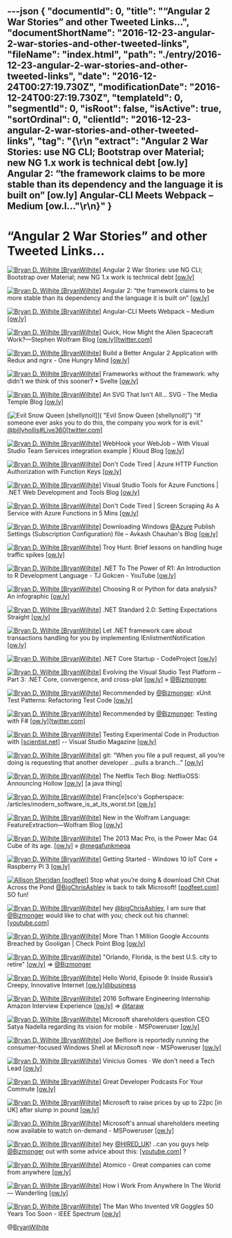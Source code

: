 ---json
{
  "documentId": 0,
  "title": "“Angular 2 War Stories” and other Tweeted Links…",
  "documentShortName": "2016-12-23-angular-2-war-stories-and-other-tweeted-links",
  "fileName": "index.html",
  "path": "./entry/2016-12-23-angular-2-war-stories-and-other-tweeted-links",
  "date": "2016-12-24T00:27:19.730Z",
  "modificationDate": "2016-12-24T00:27:19.730Z",
  "templateId": 0,
  "segmentId": 0,
  "isRoot": false,
  "isActive": true,
  "sortOrdinal": 0,
  "clientId": "2016-12-23-angular-2-war-stories-and-other-tweeted-links",
  "tag": "{\r\n  \"extract\": \"Angular 2 War Stories: use NG CLI; Bootstrap over Material; new NG 1.x work is technical debt [ow.ly] Angular 2: “the framework claims to be more stable than its dependency and the language it is built on” [ow.ly] Angular-CLI Meets Webpack – Medium [ow.l...\"\r\n}"
}
---

# “Angular 2 War Stories” and other Tweeted Links…

[<img alt="Bryan D. Wilhite [BryanWilhite]" src="https://songhay.blob.core.windows.net/shared-social-twitter/BryanWilhite.jpeg">](http://t.co/UNdqV0Z1zz "Bryan D. Wilhite [BryanWilhite]") Angular 2 War Stories: use NG CLI; Bootstrap over Material; new NG 1.x work is technical debt [[ow.ly]](http://ow.ly/E2Ph306Jh0Z)

[<img alt="Bryan D. Wilhite [BryanWilhite]" src="https://songhay.blob.core.windows.net/shared-social-twitter/BryanWilhite.jpeg">](http://t.co/UNdqV0Z1zz "Bryan D. Wilhite [BryanWilhite]") Angular 2: “the framework claims to be more stable than its dependency and the language it is built on” [[ow.ly]](http://ow.ly/6qwv306JobX)

[<img alt="Bryan D. Wilhite [BryanWilhite]" src="https://songhay.blob.core.windows.net/shared-social-twitter/BryanWilhite.jpeg">](http://t.co/UNdqV0Z1zz "Bryan D. Wilhite [BryanWilhite]") Angular-CLI Meets Webpack – Medium [[ow.ly]](http://ow.ly/CGZA306J8pT)

[<img alt="Bryan D. Wilhite [BryanWilhite]" src="https://songhay.blob.core.windows.net/shared-social-twitter/BryanWilhite.jpeg">](http://t.co/UNdqV0Z1zz "Bryan D. Wilhite [BryanWilhite]") Quick, How Might the Alien Spacecraft Work?—Stephen Wolfram Blog [[ow.ly]](http://ow.ly/Ml27306LILz)[[twitter.com]](https://twitter.com/BryanWilhite/status/810802200804896769/photo/1)

[<img alt="Bryan D. Wilhite [BryanWilhite]" src="https://songhay.blob.core.windows.net/shared-social-twitter/BryanWilhite.jpeg">](http://t.co/UNdqV0Z1zz "Bryan D. Wilhite [BryanWilhite]") Build a Better Angular 2 Application with Redux and ngrx - One Hungry Mind [[ow.ly]](http://ow.ly/A3A3306JhvW)

[<img alt="Bryan D. Wilhite [BryanWilhite]" src="https://songhay.blob.core.windows.net/shared-social-twitter/BryanWilhite.jpeg">](http://t.co/UNdqV0Z1zz "Bryan D. Wilhite [BryanWilhite]") Frameworks without the framework: why didn't we think of this sooner? • Svelte [[ow.ly]](http://ow.ly/HlMo306PWIh)

[<img alt="Bryan D. Wilhite [BryanWilhite]" src="https://songhay.blob.core.windows.net/shared-social-twitter/BryanWilhite.jpeg">](http://t.co/UNdqV0Z1zz "Bryan D. Wilhite [BryanWilhite]") An SVG That Isn't All... SVG - The Media Temple Blog [[ow.ly]](http://ow.ly/q6Ct306PVLA)

[<img alt="Evil Snow Queen [shellynoll]" src="https://songhay.blob.core.windows.net/shared-social-twitter/shellynoll.jpg">]( "Evil Snow Queen [shellynoll]") "If someone ever asks you to do this, the company you work for is evil." [@billyhollis](http://twitter.com/billyhollis)[#Live360](http://twitter.com/search?q=%23Live360)[[twitter.com]](https://twitter.com/shellynoll/status/806968049274339330/photo/1)

[<img alt="Bryan D. Wilhite [BryanWilhite]" src="https://songhay.blob.core.windows.net/shared-social-twitter/BryanWilhite.jpeg">](http://t.co/UNdqV0Z1zz "Bryan D. Wilhite [BryanWilhite]") WebHook your WebJob – With Visual Studio Team Services integration example | Kloud Blog [[ow.ly]](http://ow.ly/OfMN306GN8h)

[<img alt="Bryan D. Wilhite [BryanWilhite]" src="https://songhay.blob.core.windows.net/shared-social-twitter/BryanWilhite.jpeg">](http://t.co/UNdqV0Z1zz "Bryan D. Wilhite [BryanWilhite]") Don't Code Tired | Azure HTTP Function Authorization with Function Keys [[ow.ly]](http://ow.ly/N25B306Gu54)

[<img alt="Bryan D. Wilhite [BryanWilhite]" src="https://songhay.blob.core.windows.net/shared-social-twitter/BryanWilhite.jpeg">](http://t.co/UNdqV0Z1zz "Bryan D. Wilhite [BryanWilhite]") Visual Studio Tools for Azure Functions | .NET Web Development and Tools Blog [[ow.ly]](http://ow.ly/UJk9306L0dm)

[<img alt="Bryan D. Wilhite [BryanWilhite]" src="https://songhay.blob.core.windows.net/shared-social-twitter/BryanWilhite.jpeg">](http://t.co/UNdqV0Z1zz "Bryan D. Wilhite [BryanWilhite]") Don't Code Tired | Screen Scraping As A Service with Azure Functions in 5 Mins [[ow.ly]](http://ow.ly/gFjq306L0tp)

[<img alt="Bryan D. Wilhite [BryanWilhite]" src="https://songhay.blob.core.windows.net/shared-social-twitter/BryanWilhite.jpeg">](http://t.co/UNdqV0Z1zz "Bryan D. Wilhite [BryanWilhite]") Downloading Windows [@Azure](http://twitter.com/Azure) Publish Settings (Subscription Configuration) file – Avkash Chauhan's Blog [[ow.ly]](http://ow.ly/LhrP306GLs8)

[<img alt="Bryan D. Wilhite [BryanWilhite]" src="https://songhay.blob.core.windows.net/shared-social-twitter/BryanWilhite.jpeg">](http://t.co/UNdqV0Z1zz "Bryan D. Wilhite [BryanWilhite]") Troy Hunt: Brief lessons on handling huge traffic spikes [[ow.ly]](http://ow.ly/31nC306GtYb)

[<img alt="Bryan D. Wilhite [BryanWilhite]" src="https://songhay.blob.core.windows.net/shared-social-twitter/BryanWilhite.jpeg">](http://t.co/UNdqV0Z1zz "Bryan D. Wilhite [BryanWilhite]") .NET To The Power of R1: An Introduction to R Development Language - TJ Gokcen - YouTube [[ow.ly]](http://ow.ly/Xs9A306JjI4)

[<img alt="Bryan D. Wilhite [BryanWilhite]" src="https://songhay.blob.core.windows.net/shared-social-twitter/BryanWilhite.jpeg">](http://t.co/UNdqV0Z1zz "Bryan D. Wilhite [BryanWilhite]") Choosing R or Python for data analysis? An infographic [[ow.ly]](http://ow.ly/GcQx306LBHn)

[<img alt="Bryan D. Wilhite [BryanWilhite]" src="https://songhay.blob.core.windows.net/shared-social-twitter/BryanWilhite.jpeg">](http://t.co/UNdqV0Z1zz "Bryan D. Wilhite [BryanWilhite]") .NET Standard 2.0: Setting Expectations Straight [[ow.ly]](http://ow.ly/PbJ6306GuaT)

[<img alt="Bryan D. Wilhite [BryanWilhite]" src="https://songhay.blob.core.windows.net/shared-social-twitter/BryanWilhite.jpeg">](http://t.co/UNdqV0Z1zz "Bryan D. Wilhite [BryanWilhite]") Let .NET framework care about transactions handling for you by implementing IEnlistmentNotification [[ow.ly]](http://ow.ly/WRhR306IWW9)

[<img alt="Bryan D. Wilhite [BryanWilhite]" src="https://songhay.blob.core.windows.net/shared-social-twitter/BryanWilhite.jpeg">](http://t.co/UNdqV0Z1zz "Bryan D. Wilhite [BryanWilhite]") .NET Core Startup - CodeProject [[ow.ly]](http://ow.ly/KqtO306Gugm)

[<img alt="Bryan D. Wilhite [BryanWilhite]" src="https://songhay.blob.core.windows.net/shared-social-twitter/BryanWilhite.jpeg">](http://t.co/UNdqV0Z1zz "Bryan D. Wilhite [BryanWilhite]") Evolving the Visual Studio Test Platform – Part 3: .NET Core, convergence, and cross-plat [[ow.ly]](http://ow.ly/o9J2306GuoS) » [@Bizmonger](http://twitter.com/Bizmonger)

[<img alt="Bryan D. Wilhite [BryanWilhite]" src="https://songhay.blob.core.windows.net/shared-social-twitter/BryanWilhite.jpeg">](http://t.co/UNdqV0Z1zz "Bryan D. Wilhite [BryanWilhite]") Recommended by [@Bizmonger](http://twitter.com/Bizmonger): xUnit Test Patterns: Refactoring Test Code [[ow.ly]](http://ow.ly/G5Ql306EvvM)

[<img alt="Bryan D. Wilhite [BryanWilhite]" src="https://songhay.blob.core.windows.net/shared-social-twitter/BryanWilhite.jpeg">](http://t.co/UNdqV0Z1zz "Bryan D. Wilhite [BryanWilhite]") Recommended by [@Bizmonger](http://twitter.com/Bizmonger): Testing with F# [[ow.ly]](http://ow.ly/vHlr306EvjH)[[twitter.com]](https://twitter.com/BryanWilhite/status/808733876206141440/photo/1)

[<img alt="Bryan D. Wilhite [BryanWilhite]" src="https://songhay.blob.core.windows.net/shared-social-twitter/BryanWilhite.jpeg">](http://t.co/UNdqV0Z1zz "Bryan D. Wilhite [BryanWilhite]") Testing Experimental Code in Production with [[scientist.net]](http://Scientist.NET) -- Visual Studio Magazine [[ow.ly]](http://ow.ly/sQlu306L0mi)

[<img alt="Bryan D. Wilhite [BryanWilhite]" src="https://songhay.blob.core.windows.net/shared-social-twitter/BryanWilhite.jpeg">](http://t.co/UNdqV0Z1zz "Bryan D. Wilhite [BryanWilhite]") git: “When you file a pull request, all you’re doing is requesting that another developer …pulls a branch…” [[ow.ly]](http://ow.ly/yDBL306J5Xv)

[<img alt="Bryan D. Wilhite [BryanWilhite]" src="https://songhay.blob.core.windows.net/shared-social-twitter/BryanWilhite.jpeg">](http://t.co/UNdqV0Z1zz "Bryan D. Wilhite [BryanWilhite]") The Netflix Tech Blog: NetflixOSS: Announcing Hollow [[ow.ly]](http://ow.ly/l32G306PWdP) [a java thing]

[<img alt="Bryan D. Wilhite [BryanWilhite]" src="https://songhay.blob.core.windows.net/shared-social-twitter/BryanWilhite.jpeg">](http://t.co/UNdqV0Z1zz "Bryan D. Wilhite [BryanWilhite]") Franc[e]sco's Gopherspace: /articles/modern_software_is_at_its_worst.txt [[ow.ly]](http://ow.ly/ilyi306DPjh)

[<img alt="Bryan D. Wilhite [BryanWilhite]" src="https://songhay.blob.core.windows.net/shared-social-twitter/BryanWilhite.jpeg">](http://t.co/UNdqV0Z1zz "Bryan D. Wilhite [BryanWilhite]") New in the Wolfram Language: FeatureExtraction—Wolfram Blog [[ow.ly]](http://ow.ly/ODmx306LHY4)

[<img alt="Bryan D. Wilhite [BryanWilhite]" src="https://songhay.blob.core.windows.net/shared-social-twitter/BryanWilhite.jpeg">](http://t.co/UNdqV0Z1zz "Bryan D. Wilhite [BryanWilhite]") The 2013 Mac Pro, is the Power Mac G4 Cube of its age. [[ow.ly]](http://ow.ly/fx6S306GtDO) » [@megafunkmega](http://twitter.com/megafunkmega)

[<img alt="Bryan D. Wilhite [BryanWilhite]" src="https://songhay.blob.core.windows.net/shared-social-twitter/BryanWilhite.jpeg">](http://t.co/UNdqV0Z1zz "Bryan D. Wilhite [BryanWilhite]") Getting Started - Windows 10 IoT Core + Raspberry Pi 3 [[ow.ly]](http://ow.ly/gf2e306Ls2L)

[<img alt="Allison Sheridan [podfeet]" src="https://songhay.blob.core.windows.net/shared-social-twitter/podfeet.jpg">](http://t.co/7BrIfzMZt7 "Allison Sheridan [podfeet]") Stop what you’re doing &amp; download Chit Chat Across the Pond [@BigChrisAshley](http://twitter.com/BigChrisAshley) is back to talk Microsoft! [[podfeet.com]](http://www.podfeet.com/blog/2016/12/ccatp-468/) SO fun!

[<img alt="Bryan D. Wilhite [BryanWilhite]" src="https://songhay.blob.core.windows.net/shared-social-twitter/BryanWilhite.jpeg">](http://t.co/UNdqV0Z1zz "Bryan D. Wilhite [BryanWilhite]") hey [@bigChrisAshley](http://twitter.com/bigChrisAshley), I am sure that [@Bizmonger](http://twitter.com/Bizmonger) would like to chat with you; check out his channel: [[youtube.com]](https://www.youtube.com/user/Bizmonger)

[<img alt="Bryan D. Wilhite [BryanWilhite]" src="https://songhay.blob.core.windows.net/shared-social-twitter/BryanWilhite.jpeg">](http://t.co/UNdqV0Z1zz "Bryan D. Wilhite [BryanWilhite]") More Than 1 Million Google Accounts Breached by Gooligan | Check Point Blog [[ow.ly]](http://ow.ly/9Z6a306Gtf0)

[<img alt="Bryan D. Wilhite [BryanWilhite]" src="https://songhay.blob.core.windows.net/shared-social-twitter/BryanWilhite.jpeg">](http://t.co/UNdqV0Z1zz "Bryan D. Wilhite [BryanWilhite]") "Orlando, Florida, is the best U.S. city to retire" [[ow.ly]](http://ow.ly/ycts3076Gvs) =&gt; [@Bizmonger](http://twitter.com/Bizmonger)

[<img alt="Bryan D. Wilhite [BryanWilhite]" src="https://songhay.blob.core.windows.net/shared-social-twitter/BryanWilhite.jpeg">](http://t.co/UNdqV0Z1zz "Bryan D. Wilhite [BryanWilhite]") Hello World, Episode 9: Inside Russia’s Creepy, Innovative Internet [[ow.ly]](http://ow.ly/U3Dk306GW61)[@business](http://twitter.com/business)

[<img alt="Bryan D. Wilhite [BryanWilhite]" src="https://songhay.blob.core.windows.net/shared-social-twitter/BryanWilhite.jpeg">](http://t.co/UNdqV0Z1zz "Bryan D. Wilhite [BryanWilhite]") 2016 Software Engineering Internship Amazon Interview Experience [[ow.ly]](http://ow.ly/l7NG306GVZa) =&gt; [@taraw](http://twitter.com/taraw)

[<img alt="Bryan D. Wilhite [BryanWilhite]" src="https://songhay.blob.core.windows.net/shared-social-twitter/BryanWilhite.jpeg">](http://t.co/UNdqV0Z1zz "Bryan D. Wilhite [BryanWilhite]") Microsoft shareholders question CEO Satya Nadella regarding its vision for mobile - MSPoweruser [[ow.ly]](http://ow.ly/yJpP306GWKy)

[<img alt="Bryan D. Wilhite [BryanWilhite]" src="https://songhay.blob.core.windows.net/shared-social-twitter/BryanWilhite.jpeg">](http://t.co/UNdqV0Z1zz "Bryan D. Wilhite [BryanWilhite]") Joe Belfiore is reportedly running the consumer-focused Windows Shell at Microsoft now - MSPoweruser [[ow.ly]](http://ow.ly/66OI306GWRy)

[<img alt="Bryan D. Wilhite [BryanWilhite]" src="https://songhay.blob.core.windows.net/shared-social-twitter/BryanWilhite.jpeg">](http://t.co/UNdqV0Z1zz "Bryan D. Wilhite [BryanWilhite]") Vinicius Gomes · We don't need a Tech Lead [[ow.ly]](http://ow.ly/pBAY306KZYE)

[<img alt="Bryan D. Wilhite [BryanWilhite]" src="https://songhay.blob.core.windows.net/shared-social-twitter/BryanWilhite.jpeg">](http://t.co/UNdqV0Z1zz "Bryan D. Wilhite [BryanWilhite]") Great Developer Podcasts For Your Commute [[ow.ly]](http://ow.ly/J9a8306IWG5)

[<img alt="Bryan D. Wilhite [BryanWilhite]" src="https://songhay.blob.core.windows.net/shared-social-twitter/BryanWilhite.jpeg">](http://t.co/UNdqV0Z1zz "Bryan D. Wilhite [BryanWilhite]") Microsoft to raise prices by up to 22pc [in UK] after slump in pound [[ow.ly]](http://ow.ly/b5ZM306HsCR)

[<img alt="Bryan D. Wilhite [BryanWilhite]" src="https://songhay.blob.core.windows.net/shared-social-twitter/BryanWilhite.jpeg">](http://t.co/UNdqV0Z1zz "Bryan D. Wilhite [BryanWilhite]") Microsoft's annual shareholders meeting now available to watch on-demand - MSPoweruser [[ow.ly]](http://ow.ly/xcvl306L0DH)

[<img alt="Bryan D. Wilhite [BryanWilhite]" src="https://songhay.blob.core.windows.net/shared-social-twitter/BryanWilhite.jpeg">](http://t.co/UNdqV0Z1zz "Bryan D. Wilhite [BryanWilhite]") hey [@HIRED_UK](http://twitter.com/HIRED_UK)! ..can you guys help [@Bizmonger](http://twitter.com/Bizmonger) out with some advice about this: [[youtube.com]](https://www.youtube.com/watch?v=DeOJ7JU3yic&t=3s) ?

[<img alt="Bryan D. Wilhite [BryanWilhite]" src="https://songhay.blob.core.windows.net/shared-social-twitter/BryanWilhite.jpeg">](http://t.co/UNdqV0Z1zz "Bryan D. Wilhite [BryanWilhite]") Atomico - Great companies can come from anywhere [[ow.ly]](http://ow.ly/qYJe306NzKU)

[<img alt="Bryan D. Wilhite [BryanWilhite]" src="https://songhay.blob.core.windows.net/shared-social-twitter/BryanWilhite.jpeg">](http://t.co/UNdqV0Z1zz "Bryan D. Wilhite [BryanWilhite]") How I Work From Anywhere In The World — Wanderling [[ow.ly]](http://ow.ly/WywG306LI2n)

[<img alt="Bryan D. Wilhite [BryanWilhite]" src="https://songhay.blob.core.windows.net/shared-social-twitter/BryanWilhite.jpeg">](http://t.co/UNdqV0Z1zz "Bryan D. Wilhite [BryanWilhite]") The Man Who Invented VR Goggles 50 Years Too Soon - IEEE Spectrum [[ow.ly]](http://ow.ly/vnIZ306Joqd)

@[BryanWilhite](https://twitter.com/BryanWilhite)
